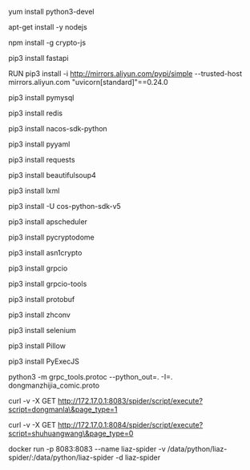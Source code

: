 yum install python3-devel

apt-get install -y nodejs

npm install -g crypto-js

pip3 install fastapi

RUN pip3 install -i http://mirrors.aliyun.com/pypi/simple --trusted-host mirrors.aliyun.com  "uvicorn[standard]"==0.24.0

pip3 install pymysql

pip3 install redis

pip3 install nacos-sdk-python

pip3 install pyyaml

pip3 install requests

pip3 install beautifulsoup4

pip3 install lxml

pip3 install -U cos-python-sdk-v5

pip3 install apscheduler

pip3 install pycryptodome

pip3 install asn1crypto

pip3 install grpcio

pip3 install grpcio-tools

pip3 install protobuf

pip3 install zhconv

pip3 install selenium

pip3 install Pillow

pip3 install PyExecJS

python3 -m grpc_tools.protoc --python_out=. -I=. dongmanzhijia_comic.proto

curl -v -X GET http://172.17.0.1:8083/spider/script/execute?script=dongmanla\&page_type=1

curl -v -X GET http://172.17.0.1:8084/spider/script/execute?script=shuhuangwang\&page_type=0

docker run -p 8083:8083 --name liaz-spider -v /data/python/liaz-spider/:/data/python/liaz-spider -d liaz-spider
